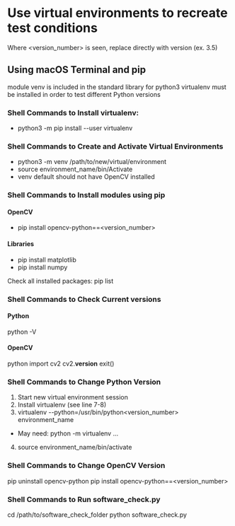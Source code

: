 # Use virtual environments to recreate test conditions
Where <version_number> is seen, replace directly with version (ex. 3.5)

## Using macOS Terminal and pip
module venv is included in the standard library for python3
virtualenv must be installed in order to test different Python versions

### Shell Commands to Install virtualenv:
* python3 -m pip install --user virtualenv

### Shell Commands to Create and Activate Virtual Environments
* python3 -m venv /path/to/new/virtual/environment
* source environment_name/bin/Activate
* venv default should not have OpenCV installed

### Shell Commands to Install modules using pip
#### OpenCV
* pip install opencv-python==<version_number>

#### Libraries
* pip install matplotlib
* pip install numpy

Check all installed packages:
pip list

### Shell Commands to Check Current versions
#### Python
python -V

#### OpenCV
python
import cv2
cv2.__version__
exit()

### Shell Commands to Change Python Version
1. Start new virtual environment session
2. Install virtualenv (see line 7-8)
3. virtualenv --python=/usr/bin/python<version_number> environment_name
  - May need: python -m virtualenv ...
4. source environment_name/bin/activate

### Shell Commands to Change OpenCV Version
pip uninstall opencv-python
pip install opencv-python==<version_number>

### Shell Commands to Run software_check.py
cd /path/to/software_check_folder
python software_check.py
